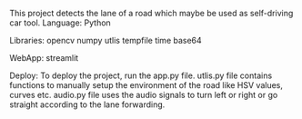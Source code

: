 This project detects the lane of a road which maybe be used as self-driving car tool.
Language: 
  Python
  
Libraries: 
  opencv
  numpy
  utlis
  tempfile
  time
  base64
  
WebApp: 
  streamlit

Deploy: 
To deploy the project, run the app.py file.
utlis.py file contains functions to manually setup the environment of the road like HSV values, curves etc.
audio.py file uses the audio signals to turn left or right or go straight according to the lane forwarding.

  
